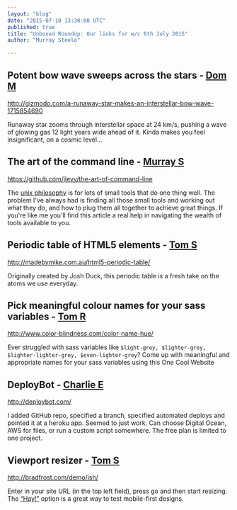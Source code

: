 ```yaml
---
layout: "blog"
date: "2015-07-10 13:30:00 UTC"
published: true
title: "Unboxed Roundup: Our links for w/c 6th July 2015"
author: "Murray Steele"

---
```


## Potent bow wave sweeps across the stars - [Dom M](http://www.unboxedconsulting.com/people/dominic-mason)

http://gizmodo.com/a-runaway-star-makes-an-interstellar-bow-wave-1715854690

Runaway star zooms through interstellar space at 24 km/s, pushing a wave of glowing gas 12 light years wide ahead of it. Kinda makes you feel insignificant, on a cosmic level...

## The art of the command line - [Murray S](http://www.unboxedconsulting.com/people/murray-steele)

https://github.com/jlevy/the-art-of-command-line

The [unix philosophy](https://en.wikipedia.org/wiki/Unix\_philosophy) is for lots of small tools that do one thing well. The problem I've always had is finding all those small tools and working out what they do, and how to plug them all together to achieve great things. If you're like me you'll find this article a real help in navigating the wealth of tools available to you.

## Periodic table of HTML5 elements - [Tom S](http://www.unboxedconsulting.com/people/tom-sabin)

http://madebymike.com.au/html5-periodic-table/

Originally created by Josh Duck, this periodic table is a fresh take on the atoms we use everyday.

## Pick meaningful colour names for your sass variables - [Tom R](http://tomrussell.co.uk/)

http://www.color-blindness.com/color-name-hue/ 

Ever struggled with sass variables like `$light-grey, $lighter-grey, $lighter-lighter-grey, $even-lighter-grey`? Come up with meaningful and appropriate names for your sass variables using this One Cool Website

## DeployBot - [Charlie E](http://www.unboxedconsulting.com/people/charlie-egan)

http://deploybot.com/

I added GitHub repo, specified a branch, specified automated deploys and pointed it at a heroku app. Seemed to just work. Can choose Digital Ocean, AWS for files, or run a custom script somewhere. The free plan is limited to one project.

## Viewport resizer - [Tom S](http://www.unboxedconsulting.com/people/tom-sabin)

http://bradfrost.com/demo/ish/

Enter in your site URL (in the top left field), press go and then start resizing. The [“Hay!”](https://twitter.com/brad\_frost/status/191977076000161793) option is a great way to test mobile-first designs.


